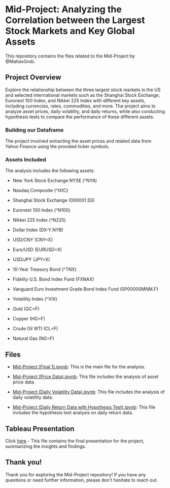 # Mid-Project: Analyzing the Correlation between the Largest Stock Markets and Key Global Assets

This repository contains the files related to the Mid-Project by @MatiasGrob.

## Project Overview

Explore the relationship between the three largest stock markets in the US and selected international markets such as the Shanghai Stock Exchange, Euronext 100 Index, and Nikkei 225 Index with different key assets, including currencies, rates, commodities, and more. The project aims to analyze asset prices, daily volatility, and daily returns, while also conducting hypothesis tests to compare the performance of these different assets.

### Building our Dataframe

The project involved extracting the asset prices and related data from Yahoo Finance using the provided ticker symbols.

### Assets Included

The analysis includes the following assets:

- New York Stock Exchange NYSE (^NYA)
- Nasdaq Composite (^IXIC)
- Shanghai Stock Exchange (000001.SS)
- Euronext 100 Index (^N100)
- Nikkei 225 Index (^N225)

- Dollar Index (DX-Y.NYB)
- USD/CNY (CNY=X)
- Euro/USD (EURUSD=X)
- USD/JPY (JPY=X)

- 10-Year Treasury Bond (^TNX)
- Fidelity U.S. Bond Index Fund (FXNAX)
- Vanguard Euro Investment Grade Bond Index Fund (0P00000MNM.F)

- Volatility Index (^VIX)

- Gold (GC=F)
- Copper (HG=F)
- Crude Oil WTI (CL=F)
- Natural Gas (NG=F)

## Files

- [Mid-Project (Final 1).ipynb](./Mid-Project%20(Final%201).ipynb): This is the main file for the analysis.

- [Mid-Project (Price Data).ipynb](./Mid-Project%20(Price%20Data).ipynb): This file includes the analysis of asset price data.

- [Mid-Project (Daily Volatility Data).ipynb](./Mid-Project%20(Daily%20Volatility%20Data).ipynb): This file includes the analysis of daily volatility data.

- [Mid-Project (Daily Return Data with Hypothesis Test).ipynb](./Mid-Project%20(Daily%20Return%20Data%20with%20Hypothesis%20Test).ipynb): This file includes the hypothesis test analysis on daily return data.

## Tableau Presentation

Click [here](https://public.tableau.com/app/profile/mat.as.grob/viz/MidProjectFinal_16729364906160/Story1?publish=yes) - This file contains the final presentation for the project, summarizing the insights and findings.

## Thank you!

Thank you for exploring the Mid-Project repository! If you have any questions or need further information, please don't hesitate to reach out.
